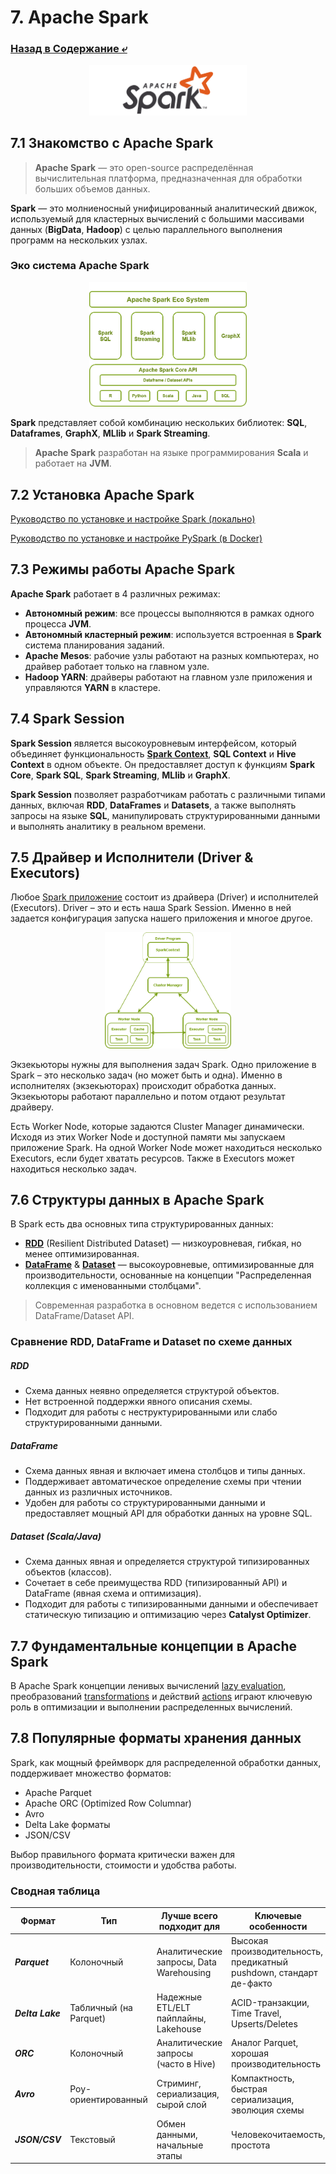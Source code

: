 # 7. Apache Spark

### [Назад в Содержание ⤶](/README.md)

<p align="center">
<img src="/data/Module7/img/spark_logo.png" width="50%">
</p>

## 7.1 Знакомство с Apache Spark
> **Apache Spark** — это open-source распределённая вычислительная платформа, предназначенная для обработки 
> больших объемов данных.

**Spark** — это молниеносный унифицированный аналитический движок, используемый для кластерных вычислений с большими 
массивами данных (**BigData**, **Hadoop**) с целью параллельного выполнения программ на нескольких узлах.

### Эко система Apache Spark

<p align="center">
<img src="/data/Module7/img/spark_system.png" width="50%">
</p>

**Spark** представляет собой комбинацию нескольких библиотек: **SQL**, **Dataframes**, **GraphX**, **MLlib** и 
**Spark Streaming**.  

> **Apache Spark** разработан на языке программирования **Scala** и работает на **JVM**.

## 7.2 Установка Apache Spark

[Руководство по установке и настройке Spark (локально)](data/spark_install.md)  

[Руководство по установке и настройке PySpark (в Docker)](data/spark_dc_install.md)

## 7.3 Режимы работы Apache Spark
**Apache Spark** работает в 4 различных режимах:
- **Автономный режим**: все процессы выполняются в рамках одного процесса **JVM**.  
- **Автономный кластерный режим**: используется встроенная в **Spark** система планирования заданий.  
- **Apache Mesos**: рабочие узлы работают на разных компьютерах, но драйвер работает только на главном узле.  
- **Hadoop YARN**: драйверы работают на главном узле приложения и управляются **YARN** в кластере.

## 7.4 Spark Session
**Spark Session** является высокоуровневым интерфейсом, который объединяет функциональность 
**[Spark Context](data/spark_context.md)**, **SQL Context** и **Hive Context** в одном объекте. Он предоставляет доступ 
к функциям **Spark Core**, **Spark SQL**, **Spark Streaming**, **MLlib** и **GraphX**.  

**Spark Session** позволяет разработчикам работать с различными типами данных, включая **RDD**, **DataFrames** 
и **Datasets**, а также выполнять запросы на языке **SQL**, манипулировать структурированными данными и выполнять 
аналитику в реальном времени.  

## 7.5 Драйвер и Исполнители (Driver & Executors)
Любое [Spark приложение](data/spark_worlflow.md) состоит из драйвера (Driver) и исполнителей (Executors). Driver – это 
и есть наша Spark Session. Именно в ней задается конфигурация запуска нашего приложения и многое другое.  

<p align="center">
<img src="/data/Module7/img/spark_driver.png" width="40%">
</p>

Экзекьюторы нужны для выполнения задач Spark. Одно приложение в Spark – это несколько задач (но может быть и одна). 
Именно в исполнителях (экзекьюторах) происходит обработка данных. Экзекьюторы работают параллельно и потом отдают 
результат драйверу.  

Есть Worker Node, которые задаются Cluster Manager динамически. Исходя из этих Worker Node и доступной памяти 
мы запускаем приложение Spark. На одной Worker Node может находиться несколько Executors, если будет хватать ресурсов.
Также в Executors может находиться несколько задач.  

## 7.6 Структуры данных в Apache Spark
В Spark есть два основных типа структурированных данных:
- **[RDD](data/rdd.md)** (Resilient Distributed Dataset) — низкоуровневая, гибкая, но менее оптимизированная.  
- **[DataFrame](data/dataframe.md)** & **[Dataset](data/dataset.md)** — высокоуровневые, оптимизированные для 
производительности, основанные на концепции "Распределенная коллекция с именованными столбцами".  

> Современная разработка в основном ведется с использованием DataFrame/Dataset API.  

### Сравнение RDD, DataFrame и Dataset по схеме данных
##### RDD
- Схема данных неявно определяется структурой объектов.  
- Нет встроенной поддержки явного описания схемы.  
- Подходит для работы с неструктурированными или слабо структурированными данными.  

##### DataFrame
- Схема данных явная и включает имена столбцов и типы данных.  
- Поддерживает автоматическое определение схемы при чтении данных из различных источников.  
- Удобен для работы со структурированными данными и предоставляет мощный API для обработки данных на уровне SQL.   

##### Dataset (Scala/Java)
- Схема данных явная и определяется структурой типизированных объектов (классов).  
- Сочетает в себе преимущества RDD (типизированный API) и DataFrame (явная схема и оптимизация).  
- Подходит для работы с типизированными данными и обеспечивает статическую типизацию и оптимизацию через 
**Catalyst Optimizer**.  

## 7.7 Фундаментальные концепции в Apache Spark
В Apache Spark концепции ленивых вычислений [lazy evaluation](data/spark_lazy.md), преобразований 
[transformations](data/spark_transformations.md) и действий [actions](data/spark_actions.md) играют ключевую роль 
в оптимизации и выполнении распределенных вычислений.  

## 7.8 Популярные форматы хранения данных
Spark, как мощный фреймворк для распределенной обработки данных, поддерживает множество форматов:  
- Apache Parquet  
- Apache ORC (Optimized Row Columnar)    
- Avro  
- Delta Lake форматы
- JSON/CSV  

Выбор правильного формата критически важен для производительности, стоимости и удобства работы.  

### Сводная таблица

| Формат           | Тип                    | Лучше всего подходит для                | Ключевые особенности                                                |
|------------------|------------------------|-----------------------------------------|---------------------------------------------------------------------|
| ***Parquet***    | Колоночный             | Аналитические запросы, Data Warehousing | Высокая производительность, предикатный pushdown, стандарт де-факто |
| ***Delta Lake*** | Табличный (на Parquet) | Надежные ETL/ELT пайплайны, Lakehouse   | ACID-транзакции, Time Travel, Upserts/Deletes                       |
| ***ORC***        | Колоночный             | Аналитические запросы (часто в Hive)    | Аналог Parquet, хорошая производительность                          |
| ***Avro***       | Роу-ориентированный    | Стриминг, сериализация, сырой слой      | Компактность, быстрая сериализация, эволюция схемы                  |
| ***JSON/CSV***   | Текстовый              | Обмен данными, начальные этапы          | Человекочитаемость, простота                                        |